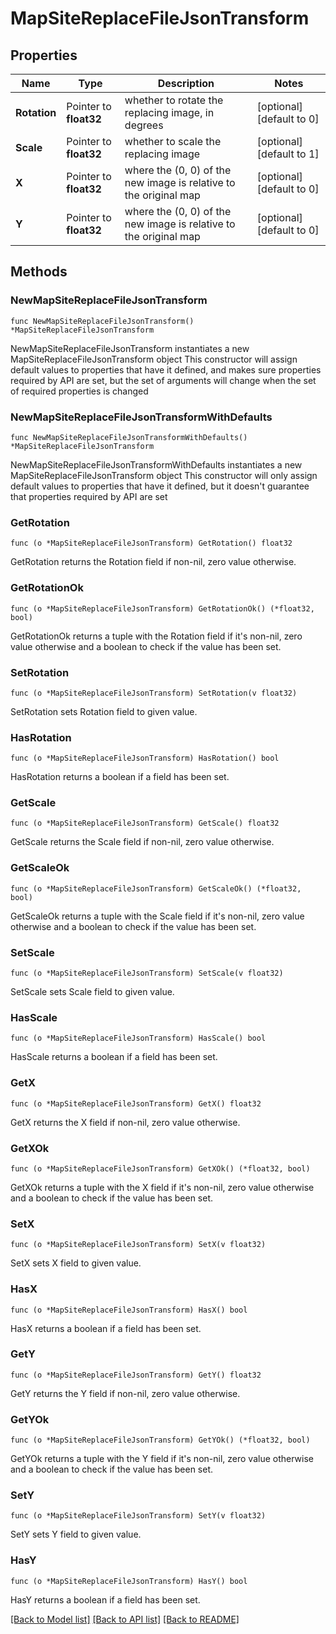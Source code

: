 # MapSiteReplaceFileJsonTransform

## Properties

Name | Type | Description | Notes
------------ | ------------- | ------------- | -------------
**Rotation** | Pointer to **float32** | whether to rotate the replacing image, in degrees | [optional] [default to 0]
**Scale** | Pointer to **float32** | whether to scale the replacing image | [optional] [default to 1]
**X** | Pointer to **float32** | where the (0, 0) of the new image is relative to the original map | [optional] [default to 0]
**Y** | Pointer to **float32** | where the (0, 0) of the new image is relative to the original map | [optional] [default to 0]

## Methods

### NewMapSiteReplaceFileJsonTransform

`func NewMapSiteReplaceFileJsonTransform() *MapSiteReplaceFileJsonTransform`

NewMapSiteReplaceFileJsonTransform instantiates a new MapSiteReplaceFileJsonTransform object
This constructor will assign default values to properties that have it defined,
and makes sure properties required by API are set, but the set of arguments
will change when the set of required properties is changed

### NewMapSiteReplaceFileJsonTransformWithDefaults

`func NewMapSiteReplaceFileJsonTransformWithDefaults() *MapSiteReplaceFileJsonTransform`

NewMapSiteReplaceFileJsonTransformWithDefaults instantiates a new MapSiteReplaceFileJsonTransform object
This constructor will only assign default values to properties that have it defined,
but it doesn't guarantee that properties required by API are set

### GetRotation

`func (o *MapSiteReplaceFileJsonTransform) GetRotation() float32`

GetRotation returns the Rotation field if non-nil, zero value otherwise.

### GetRotationOk

`func (o *MapSiteReplaceFileJsonTransform) GetRotationOk() (*float32, bool)`

GetRotationOk returns a tuple with the Rotation field if it's non-nil, zero value otherwise
and a boolean to check if the value has been set.

### SetRotation

`func (o *MapSiteReplaceFileJsonTransform) SetRotation(v float32)`

SetRotation sets Rotation field to given value.

### HasRotation

`func (o *MapSiteReplaceFileJsonTransform) HasRotation() bool`

HasRotation returns a boolean if a field has been set.

### GetScale

`func (o *MapSiteReplaceFileJsonTransform) GetScale() float32`

GetScale returns the Scale field if non-nil, zero value otherwise.

### GetScaleOk

`func (o *MapSiteReplaceFileJsonTransform) GetScaleOk() (*float32, bool)`

GetScaleOk returns a tuple with the Scale field if it's non-nil, zero value otherwise
and a boolean to check if the value has been set.

### SetScale

`func (o *MapSiteReplaceFileJsonTransform) SetScale(v float32)`

SetScale sets Scale field to given value.

### HasScale

`func (o *MapSiteReplaceFileJsonTransform) HasScale() bool`

HasScale returns a boolean if a field has been set.

### GetX

`func (o *MapSiteReplaceFileJsonTransform) GetX() float32`

GetX returns the X field if non-nil, zero value otherwise.

### GetXOk

`func (o *MapSiteReplaceFileJsonTransform) GetXOk() (*float32, bool)`

GetXOk returns a tuple with the X field if it's non-nil, zero value otherwise
and a boolean to check if the value has been set.

### SetX

`func (o *MapSiteReplaceFileJsonTransform) SetX(v float32)`

SetX sets X field to given value.

### HasX

`func (o *MapSiteReplaceFileJsonTransform) HasX() bool`

HasX returns a boolean if a field has been set.

### GetY

`func (o *MapSiteReplaceFileJsonTransform) GetY() float32`

GetY returns the Y field if non-nil, zero value otherwise.

### GetYOk

`func (o *MapSiteReplaceFileJsonTransform) GetYOk() (*float32, bool)`

GetYOk returns a tuple with the Y field if it's non-nil, zero value otherwise
and a boolean to check if the value has been set.

### SetY

`func (o *MapSiteReplaceFileJsonTransform) SetY(v float32)`

SetY sets Y field to given value.

### HasY

`func (o *MapSiteReplaceFileJsonTransform) HasY() bool`

HasY returns a boolean if a field has been set.


[[Back to Model list]](../README.md#documentation-for-models) [[Back to API list]](../README.md#documentation-for-api-endpoints) [[Back to README]](../README.md)



